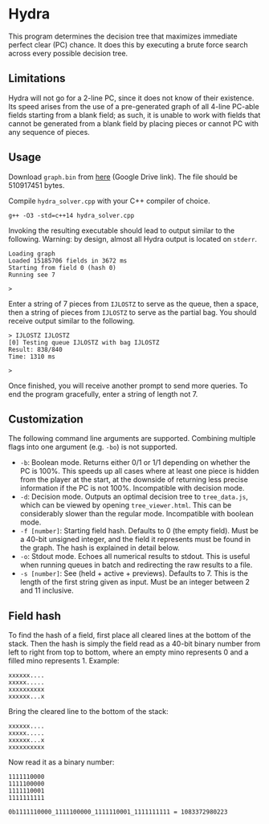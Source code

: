 # Hydra
This program determines the decision tree that maximizes immediate perfect clear (PC) chance. It does this by executing a brute force search across every possible decision tree.

## Limitations

Hydra will not go for a 2-line PC, since it does not know of their existence. Its speed arises from the use of a pre-generated graph of all 4-line PC-able fields starting from a blank field; as such, it is unable to work with fields that cannot be generated from a blank field by placing pieces or cannot PC with any sequence of pieces.

## Usage

Download `graph.bin` from [here](https://drive.google.com/file/d/1XEYrDFhatN-McOcpTpWuAYq8ubyanJtq/view?usp=sharing) (Google Drive link). The file should be 510917451 bytes.

Compile `hydra_solver.cpp` with your C++ compiler of choice.

    g++ -O3 -std=c++14 hydra_solver.cpp

Invoking the resulting executable should lead to output similar to the following. Warning: by design, almost all Hydra output is located on `stderr`.

    Loading graph
    Loaded 15185706 fields in 3672 ms
    Starting from field 0 (hash 0)
    Running see 7

    >

Enter a string of 7 pieces from `IJLOSTZ` to serve as the queue, then a space, then a string of pieces from `IJLOSTZ` to serve as the partial bag. You should receive output similar to the following.

    > IJLOSTZ IJLOSTZ
    [0] Testing queue IJLOSTZ with bag IJLOSTZ
    Result: 838/840
    Time: 1310 ms

    >

Once finished, you will receive another prompt to send more queries. To end the program gracefully, enter a string of length not 7.

## Customization

The following command line arguments are supported. Combining multiple flags into one argument (e.g. `-bo`) is not supported.

* `-b`: Boolean mode. Returns either 0/1 or 1/1 depending on whether the PC is 100%. This speeds up all cases where at least one piece is hidden from the player at the start, at the downside of returning less precise information if the PC is not 100%. Incompatible with decision mode.
* `-d`: Decision mode. Outputs an optimal decision tree to `tree_data.js`, which can be viewed by opening `tree_viewer.html`. This can be considerably slower than the regular mode. Incompatible with boolean mode.
* `-f [number]`: Starting field hash. Defaults to 0 (the empty field). Must be a 40-bit unsigned integer, and the field it represents must be found in the graph. The hash is explained in detail below.
* `-o`: Stdout mode. Echoes all numerical results to stdout. This is useful when running queues in batch and redirecting the raw results to a file.
* `-s [number]`: See (held + active + previews). Defaults to 7. This is the length of the first string given as input. Must be an integer between 2 and 11 inclusive.

## Field hash

To find the hash of a field, first place all cleared lines at the bottom of the stack. Then the hash is simply the field read as a 40-bit binary number from left to right from top to bottom, where an empty mino represents 0 and a filled mino represents 1. Example:

    xxxxxx....
    xxxxx.....
    xxxxxxxxxx
    xxxxxx...x

Bring the cleared line to the bottom of the stack:

    xxxxxx....
    xxxxx.....
    xxxxxx...x
    xxxxxxxxxx

Now read it as a binary number:

    1111110000
    1111100000
    1111110001
    1111111111

    0b1111110000_1111100000_1111110001_1111111111 = 1083372980223
